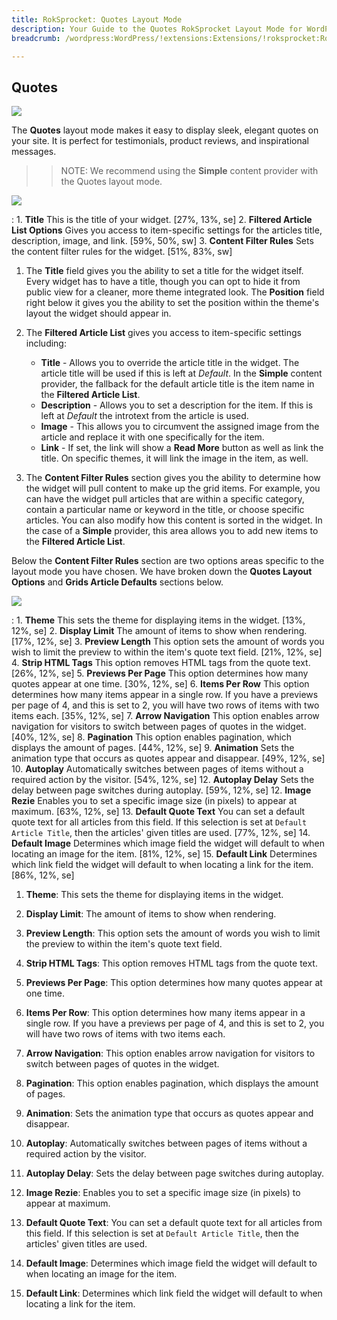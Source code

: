 ```yaml
---
title: RokSprocket: Quotes Layout Mode
description: Your Guide to the Quotes RokSprocket Layout Mode for WordPress
breadcrumb: /wordpress:WordPress/!extensions:Extensions/!roksprocket:RokSprocket

---
```


Quotes
-----

![][layout]

The **Quotes** layout mode makes it easy to display sleek, elegant quotes on your site. It is perfect for testimonials, product reviews, and inspirational messages.

>> NOTE: We recommend using the **Simple** content provider with the Quotes layout mode.

![][layout_1]

:   1. **Title** This is the title of your widget. [27%, 13%, se]
    2. **Filtered Article List Options** Gives you access to item-specific settings for the articles title, description, image, and link. [59%, 50%, sw]
    3. **Content Filter Rules** Sets the content filter rules for the widget. [51%, 83%, sw]

1. The **Title** field gives you the ability to set a title for the widget itself. Every widget has to have a title, though you can opt to hide it from public view for a cleaner, more theme integrated look. The **Position** field right below it gives you the ability to set the position within the theme's layout the widget should appear in.

2. The **Filtered Article List** gives you access to item-specific settings including:

    * **Title** - Allows you to override the article title in the widget. The article title will be used if this is left at *Default*. In the **Simple** content provider, the fallback for the default article title is the item name in the **Filtered Article List**.
    * **Description** - Allows you to set a description for the item. If this is left at *Default* the introtext from the article is used. 
    * **Image** - This allows you to circumvent the assigned image from the article and replace it with one specifically for the item. 
    * **Link** - If set, the link will show a **Read More** button as well as link the title. On specific themes, it will link the image in the item, as well.

3. The **Content Filter Rules** section gives you the ability to determine how the widget will pull content to make up the grid items. For example, you can have the widget pull articles that are within a specific category, contain a particular name or keyword in the title, or choose specific articles. You can also modify how this content is sorted in the widget. In the case of a **Simple** provider, this area allows you to add new items to the **Filtered Article List**.

Below the **Content Filter Rules** section are two options areas specific to the layout mode you have chosen. We have broken down the **Quotes Layout Options** and **Grids Article Defaults** sections below.

![][layout_2]

:   1. **Theme** This sets the theme for displaying items in the widget. [13%, 12%, se]
    2. **Display Limit** The amount of items to show when rendering. [17%, 12%, se]
    3. **Preview Length** This option sets the amount of words you wish to limit the preview to within the item's quote text field. [21%, 12%, se]
    4. **Strip HTML Tags** This option removes HTML tags from the quote text. [26%, 12%, se]
    5. **Previews Per Page** This option determines how many quotes appear at one time. [30%, 12%, se]
    6. **Items Per Row** This option determines how many items appear in a single row. If you have a previews per page of 4, and this is set to 2, you will have two rows of items with two items each. [35%, 12%, se]
    7. **Arrow Navigation** This option enables arrow navigation for visitors to switch between pages of quotes in the widget. [40%, 12%, se]
    8. **Pagination** This option enables pagination, which displays the amount of pages. [44%, 12%, se]
    9. **Animation** Sets the animation type that occurs as quotes appear and disappear. [49%, 12%, se]
    10. **Autoplay** Automatically switches between pages of items without a required action by the visitor. [54%, 12%, se]
    12. **Autoplay Delay** Sets the delay between page switches during autoplay. [59%, 12%, se]
    12. **Image Rezie** Enables you to set a specific image size (in pixels) to appear at maximum. [63%, 12%, se]
    13. **Default Quote Text** You can set a default quote text for all articles from this field. If this selection is set at `Default Article Title`, then the articles' given titles are used. [77%, 12%, se]
    14. **Default Image** Determines which image field the widget will default to when locating an image for the item. [81%, 12%, se]
    15. **Default Link** Determines which link field the widget will default to when locating a link for the item. [86%, 12%, se]

1. **Theme**: This sets the theme for displaying items in the widget.

2. **Display Limit**: The amount of items to show when rendering.

3. **Preview Length**: This option sets the amount of words you wish to limit the preview to within the item's quote text field.

4. **Strip HTML Tags**: This option removes HTML tags from the quote text.

5. **Previews Per Page**: This option determines how many quotes appear at one time.

6. **Items Per Row**: This option determines how many items appear in a single row. If you have a previews per page of 4, and this is set to 2, you will have two rows of items with two items each.

7. **Arrow Navigation**: This option enables arrow navigation for visitors to switch between pages of quotes in the widget.

8. **Pagination**: This option enables pagination, which displays the amount of pages.

9. **Animation**: Sets the animation type that occurs as quotes appear and disappear.

10. **Autoplay**: Automatically switches between pages of items without a required action by the visitor.

11. **Autoplay Delay**: Sets the delay between page switches during autoplay.

12. **Image Rezie**: Enables you to set a specific image size (in pixels) to appear at maximum.

13. **Default Quote Text**: You can set a default quote text for all articles from this field. If this selection is set at `Default Article Title`, then the articles' given titles are used.

14. **Default Image**: Determines which image field the widget will default to when locating an image for the item.

15. **Default Link**: Determines which link field the widget will default to when locating a link for the item.

[layout]: assets/quotes.jpeg
[layout_1]: assets/quotes_1.jpeg
[layout_2]: assets/quotes_2.jpeg